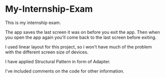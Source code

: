 # My-Internship-Exam
This is my internship exam.

The app saves the last screen it was on before you exit the app. Then when you open the app again you'll come back to the last screen before exiting.

I used linear layout for this project, so i won't have much of the problem with the different screen size of devices.

I have applied Structural Pattern in form of Adapter.

I've included comments on the code for other information.


